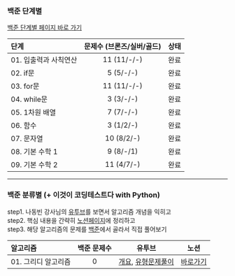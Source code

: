 ### 백준 단계별
[백준 단계별 페이지 바로 가기](https://www.acmicpc.net/step)  

|단계|문제수 (브론즈/실버/골드)|상태|
|:---------------------|:--:|:---:|
|01. 입출력과 사칙연산|11 (11/-/-)|완료|
|02. if문|5 (5/-/-)|완료|
|03. for문|11 (11/-/-)|완료|
|04. while문|3 (3/-/-)|완료|
|05. 1차원 배열|7 (7/-/-)|완료|
|06. 함수|3 (1/2/-)|완료|
|07. 문자열|10 (8/2/-)|완료|
|08. 기본 수학 1|9 (8/-/1)|완료|
|09. 기본 수학 2|11 (4/7/-)|완료|  
---

### 백준 분류별 (+ 이것이 코딩테스트다 with Python)
step1. 나동빈 강사님의 [유투브](https://www.youtube.com/playlist?list=PLVsNizTWUw7H9_of5YCB0FmsSc-K44y81)를 보면서 알고리즘 개념을 익히고  
step2. 핵심 내용을 간략히 [노션페이지](https://www.notion.so/c5104476ccbf45b0933523244cde625c)에 정리하고  
step3. 해당 알고리즘의 문제를 [백준](https://www.acmicpc.net/problem/tags)에서 골라서 직접 풀어보기

|알고리즘|백준 문제수|유투브|노션|
|:-----------|:---:|:---:|:---:|
|01. 그리디 알고리즘 |0|[개요](https://www.youtube.com/watch?v=5OYlS2QQMPA&list=PLVsNizTWUw7H9_of5YCB0FmsSc-K44y81&index=12), [유형문제풀이](https://www.youtube.com/watch?v=_TG0hVYJ6D8&list=PLVsNizTWUw7H9_of5YCB0FmsSc-K44y81&index=13)|[바로가기](https://www.notion.so/bdf59462c7b144478e4ed4ae544d1f9b)|
